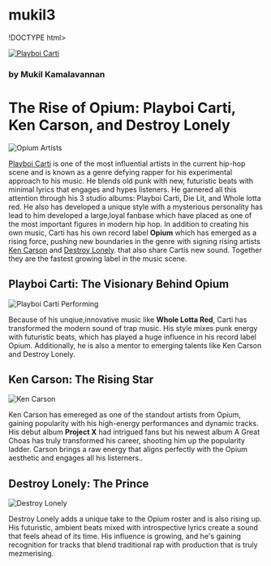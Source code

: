 # mukil3
!DOCTYPE html>
<html>
  <head>
    <title>The Opium Collective</title>
  </head>
  <body>
    <a href="#contact"> 
      <img src="https://upload.wikimedia.org/wikipedia/commons/thumb/9/9a/Playboi_Carti.jpg/800px-Playboi_Carti.jpg?20211223192349" alt="Playboi Carti">
    </a>
    <h3>by Mukil Kamalavannan</h3>
    <h1>The Rise of Opium: Playboi Carti, Ken Carson, and Destroy Lonely</h1>
    <img src="https://upload.wikimedia.org/wikipedia/commons/d/d1/Destroy_Lonely_January_2023.png?20230518170617" alt="Opium Artists">
    <p><a
      href="https://www.playboicarti.com/tour/#/">Playboi Carti</a> is one of the most influential artists in the current hip-hop scene and is known as a genre defying rapper for his experimental approach to his music. He blends old punk with new, futuristic beats with minimal lyrics that engages and hypes listeners. He garnered all this attention through his 3 studio albums: Playboi Carti, Die Lit, and Whole lotta red. He also has developed a unique style with a mysterious personality has lead to him developed a large,loyal fanbase which have placed as one of the most important figures in modern hip hop. In addition to creating his own music, Carti has his own record label <strong>Opium</strong> which has emerged as a rising force, pushing new boundaries in the genre with signing rising artists <a href="https://en.wikipedia.org/wiki/Ken_Carson" target="_blank">Ken Carson</a> and <a href="https://www.destroylonely.net/#/" target="_blank">Destroy Lonely</a>. that also share Cartis new sound. Together they are the fastest growing label in the music scene.</p>
    
  <h2>Playboi Carti: The Visionary Behind Opium</h2>
  <img src="https://upload.wikimedia.org/wikipedia/commons/thumb/a/ae/Playboi_Carti_Finland_II.jpg/337px-Playboi_Carti_Finland_II.jpg?20230818212616" alt="Playboi Carti Performing">
  <p>Because of his unqiue,innovative music like <strong>Whole Lotta Red</strong>, Carti has transformed the modern sound of trap music. His style mixes punk energy with futuristic beats, which has played a huge influence in his record label Opium. Additionally, he is also a mentor to emerging talents like Ken Carson and Destroy Lonely.</p>

  <h2>Ken Carson: The Rising Star</h2>
  <img src="https://cdn.printerval.com/unsafe/960x960/asset.prtvstatic.com/2023/05/25/646e598f153645.91154490.jpg" alt="Ken Carson">
  <p>Ken Carson has emereged as one of the standout artists from Opium, gaining popularity with his high-energy performances and dynamic tracks. His debut album <strong>Project X</strong> had intrigued fans but his newest album A Great Choas has truly transformed his career, shooting him up the popularity ladder. Carson brings a raw energy that aligns perfectly with the Opium aesthetic and engages all his listerners..</p>

  <h2>Destroy Lonely: The Prince</h2>
    <img src="https://cdn.printerval.com/unsafe/960x960/asset.prtvstatic.com/2023/04/24/644607268bce22.05618599.jpg" alt="Destroy Lonely">
  <p>Destroy Lonely adds a unique take to the Opium roster and is also rising up. His futuristic, ambient beats mixed with introspective lyrics create a sound that feels ahead of its time. His influence is growing, and he's gaining recognition for tracks that blend traditional rap with production that is truly mezmerising.</p>


  </body>
</html>
